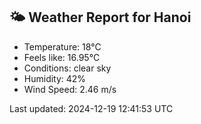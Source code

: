 <!-- WEATHER-START -->
## 🌤 Weather Report for Hanoi

- Temperature: 18°C
- Feels like: 16.95°C
- Conditions: clear sky
- Humidity: 42%
- Wind Speed: 2.46 m/s

Last updated: 2024-12-19 12:41:53 UTC
<!-- WEATHER-END -->
